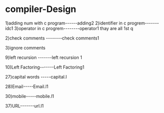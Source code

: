 # compiler-Design
1)adding num with c program------adding2
2)identifier in c progrem-------idc1
3)operator in c progrem--------operator1
thay are all 1st q

2)check comments --------check comments1

3)ignore comments










9)left recursion -------left recursion 1

10)Left Factoring-------Left Factoring1







27)capital words -----capital.l

28)Email-----Email.l1


30)mobile-----mobile.l1



37)URL-------url.l1

